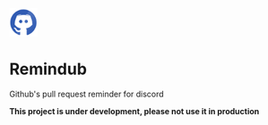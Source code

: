 <img src="images/remindub_128.png" alt="" width="50"/>

# Remindub

Github's pull request reminder for discord

**This project is under development, please not use it in production**
